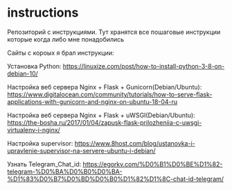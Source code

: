 # instructions
Репозиторий c инструкциями.
Тут хранятся все пошаговые инструкции которые когда либо мне понадобились

Сайты с короых я брал инструкции:

Установка Python: https://linuxize.com/post/how-to-install-python-3-8-on-debian-10/

Настройка веб сервера Nginx + Flask + Gunicorn(Debian/Ubuntu): https://www.digitalocean.com/community/tutorials/how-to-serve-flask-applications-with-gunicorn-and-nginx-on-ubuntu-18-04-ru

Настройка веб сервера Nginx + Flask + uWSGI(Debian/Ubuntu): https://the-bosha.ru/2017/01/04/zapusk-flask-prilozheniia-c-uwsgi-virtualenv-i-nginx/

Настройка supervisor: https://www.8host.com/blog/ustanovka-i-upravlenie-supervisor-na-servere-ubuntu-i-debian/

Узнать Telegram_Chat_id: https://egorkv.com/%D0%B1%D0%BE%D1%82-telegram-%D0%BA%D0%B0%D0%BA-%D1%83%D0%B7%D0%BD%D0%B0%D1%82%D1%8C-chat-id-telegram/

